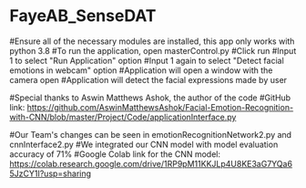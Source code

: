 # FayeAB_SenseDAT
#Ensure all of the necessary modules are installed, this app only works with python 3.8
#To run the application, open masterControl.py
#Click run
#Input 1 to select "Run Application" option
#Input 1 again to select "Detect facial emotions in webcam" option
#Application will open a window with the camera open
#Application will detect the facial expressions made by user


#Special thanks to Aswin Matthews Ashok, the author of the code
#GitHub link: https://github.com/AswinMatthewsAshok/Facial-Emotion-Recognition-with-CNN/blob/master/Project/Code/applicationInterface.py

#Our Team's changes can be seen in emotionRecognitionNetwork2.py and cnnInterface2.py
#We integrated our CNN model with model evaluation accuracy of 71%
#Google Colab link for the CNN model: https://colab.research.google.com/drive/1RP9pM11KKJLp4U8KE3aG7YQa65JzCY1I?usp=sharing

